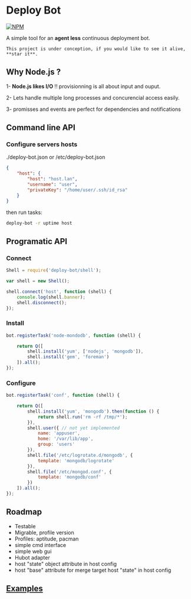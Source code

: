 
Deploy Bot
==========

[![NPM](http://img.shields.io/npm/v/deploy-bot.svg)](https://www.npmjs.org/package/deploy-bot)

A simple tool for an **agent less** continuous deployment bot.

    This project is under conception, if you would like to see it alive, **star it**.


Why Node.js ?
-------------

1- **Node.js likes I/O** !! provisionning is all about input and ouput.

2- Lets handle multiple long processes and concurencial access easily.

3- promisses and events are perfect for dependencies and notifications


Command line API
----------------

### Configure servers hosts

./deploy-bot.json or /etc/deploy-bot.json
```json
{
    "host": {
        "host": "host.lan",
        "username": "user",
        "privateKey": "/home/user/.ssh/id_rsa"
    }
}
```

then run tasks:

```bash
deploy-bot -r uptime host
```


Programatic API
---------------

### Connect

```javascript
Shell = require('deploy-bot/shell');

var shell = new Shell();

shell.connect('host', function (shell) {
    console.log(shell.banner);
    shell.disconnect();
});
```

### Install

```javascript
bot.registerTask('node-mondodb', function (shell) {

    return Q([
        shell.install('yum', ['nodejs', 'mongodb']),
        shell.install('gem', 'foreman')
    ]).all();
});
```


### Configure

```javascript
bot.registerTask('conf', function (shell) {

    return Q([
        shell.install('yum', 'mongodb').then(function () {
            return shell.run('rm -rf /tmp/*');
        }),
        shell.user({ // not yet implemented
            name: 'appuser',
            home: '/var/lib/app',
            group: 'users'
        }),
        shell.file('/etc/logrotate.d/mongodb', {
            template: 'mongodb/logrotate'
        }),
        shell.file('/etc/mongod.conf', {
            template: 'mongodb/conf'
        })
    ]).all();
});
```

Roadmap
-------

- Testable
- Migrable, profile version
- Profiles: aptitude, pacman
- simple cmd interface
- simple web gui
- Hubot adapter
- host "state" object attribute in host config
- host "base" attribute for merge target host "state" in host config



[Examples](examples)
--------------------
